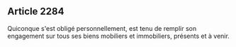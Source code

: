 Article 2284
----
Quiconque s'est obligé personnellement, est tenu de remplir son engagement sur
tous ses biens mobiliers et immobiliers, présents et à venir.
